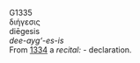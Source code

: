 <body>
  <p>G1335<br>  διήγεσις  <br> diēgesis  <br><i>dee-ayg‘-es-is </i><br>From <a href="g1334.htm">1334</a>  a <i>recital:</i> - declaration.<br></p>
 </body>
